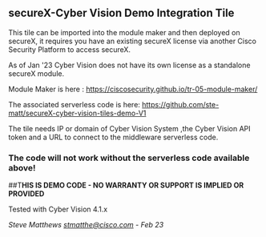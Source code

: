 ## secureX-Cyber Vision Demo Integration Tile
This tile can be imported into the module maker and then deployed on secureX, it requires you have an existing secureX license via another
Cisco Security Platform to access secureX. 

As of Jan '23 Cyber Vision does not have its own license as a standalone secureX module.

Module Maker is here : https://ciscosecurity.github.io/tr-05-module-maker/

The associated serverless code is here:
https://github.com/ste-matt/secureX-cyber-vision-tiles-demo-V1

The tile needs IP or domain of Cyber Vision System ,the Cyber Vision  API token and a URL to connect to the middleware serverless code.

### **The code will not work without the serverless code available above!**

##T**HIS IS DEMO CODE - NO WARRANTY OR SUPPORT IS IMPLIED OR PROVIDED**

Tested with Cyber Vision 4.1.x

*Steve Matthews stmatthe@cisco.com - Feb 23*

